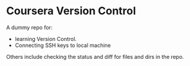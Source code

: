 # Coursera Version Control
A dummy repo for:
  - learning Version Control.
  - Connecting SSH keys to local machine


Others include checking the status and diff for files and dirs in the repo.